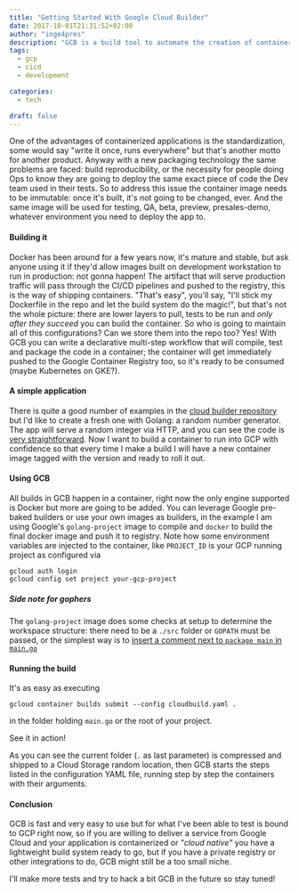 ```yaml
---
title: "Getting Started With Google Cloud Builder"
date: 2017-10-01T21:31:52+02:00
author: "inge4pres"
description: "GCB is a build tool to automate the creation of containerized applications"
tags:
  - gcp
  - cicd
  - development

categories:
  - tech

draft: false
---
```


One of the advantages of containerized applications is the standardization, some would say "write it once, runs everywhere" but that's another motto for another product. Anyway with a new packaging technology the same problems are faced: build reproducibility, or the necessity for people doing Ops to know they are going to deploy the same exact piece of code the Dev team used in their tests. So to address this issue the container image needs to be immutable: once it's built, it's not going to be changed, ever. And the same image will be used for testing, QA, beta, preview, presales-demo, whatever environment you need to deploy the app to.

#### Building it
Docker has been around for a few years now, it's mature and stable, but ask anyone using it if they'd allow images built on development workstation to run in production: not gonna happen! The artifact that will serve production traffic will pass through the CI/CD pipelines and pushed to the registry, this is the way of shipping containers. "That's easy", you'll say, "I'll stick my Dockerfile in the repo and let the build system do the magic!", but that's not the whole picture: there are lower layers to pull, tests to be run and _only after they succeed_ you can build the container. So who is going to maintain all of this configurations? Can we store them into the repo too? Yes! With GCB you can write a declarative multi-step workflow that will compile, test and package the code in a container; the container will get immediately pushed to the Google Container Registry too, so it's ready to be consumed (maybe Kubernetes on GKE?).

#### A simple application
There is quite a good number of examples in the [cloud builder repository](https://github.com/GoogleCloudPlatform/cloud-builders "GCB on Github") but I'd like to create a fresh one with Golang: a random number generator. The app will serve a random integer via HTTP, and you can see the code is [very straightforward](https://github.com/inge4pres/blog/getting-started-with-google-cloud-builder/main.go).
Now I want to build a container to run into GCP with confidence so that every time I make a build I will have a new container image tagged with the version and ready to roll it out.

#### Using GCB
All builds in GCB happen in a container, right now the only engine supported is Docker but more are going to be added. You can leverage Google pre-baked builders or use your own images as builders, in the example I am using Google's `golang-project` image to compile and `docker` to build the final docker image and push it to registry. Note how some environment variables are injected to the container, like `PROJECT_ID` is your GCP running project as configured via
```
gcloud auth login
gcloud config set project your-gcp-project
```

##### _Side note for gophers_ #####
The `golang-project` image does some checks at setup to determine the workspace structure: there need to be a `./src` folder or `GOPATH` must be passed, or the simplest way is to [insert a comment next to `package main` in `main.go`](https://github.com/inge4pres/blog/blob/master/getting-started-with-google-cloud-builder/main.go#L1)

#### Running the build
It's as easy as executing
```
gcloud container builds submit --config cloudbuild.yaml .
```
in the folder holding `main.go` or the root of your project.

See it in action!

<script type="text/javascript" src="https://asciinema.org/a/US7J2mZlGcbCoqlW7zA66A1bh.js" id="asciicast-US7J2mZlGcbCoqlW7zA66A1bh" async></script>

As you can see the current folder (`.` as last parameter) is compressed and shipped to a Cloud Storage random location, then GCB starts the steps listed in the configuration YAML file, running step by step the containers with their arguments.

#### Conclusion
GCB is fast and very easy to use but for what I've been able to test is bound to GCP right now, so if you are willing to deliver a service from Google Cloud and your application is containerized or _"cloud native"_ you have a lightweight build system ready to go, but if you have a private registry or other integrations to do, GCB might still be a too small niche.

I'll make more tests and try to hack a bit GCB in the future so stay tuned!
